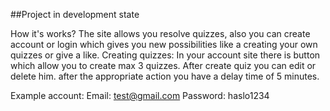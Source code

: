 ##Project in development state

How it's works?
The site allows you resolve quizzes, also you can create account or login which gives you new possibilities like a creating your own quizzes or give a like.
Creating quizzes: In your account site there is button which allow you to create max 3 quizzes. After create quiz you can edit or delete him.
after the appropriate action you have a delay time of 5 minutes.

Example account:
Email: test@gmail.com
Password: haslo1234
